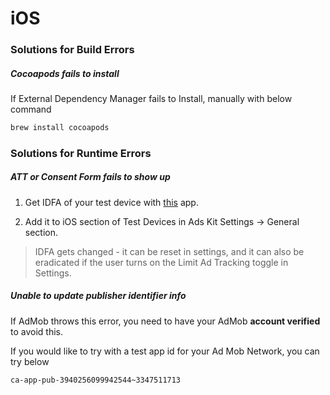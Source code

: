 # iOS

### Solutions for Build Errors

##### Cocoapods fails to install

If External Dependency Manager fails to Install, manually with below command

```bash
brew install cocoapods
```

### Solutions for Runtime Errors



##### ATT or Consent Form fails to show up

1. Get IDFA of your test device with [this](https://apps.apple.com/us/app/get-my-idfa/id1580368827) app.

2. Add it to iOS section of Test Devices in Ads Kit Settings -> General section.

> IDFA gets changed - it can be reset in settings, and it can also be eradicated if the user turns on the Limit Ad Tracking toggle in Settings.



##### Unable to update publisher identifier info

If AdMob throws this error, you need to have your AdMob **account verified** to avoid this.

If you would like to try with a test app id for your Ad Mob Network, you can try below

```
ca-app-pub-3940256099942544~3347511713
```
